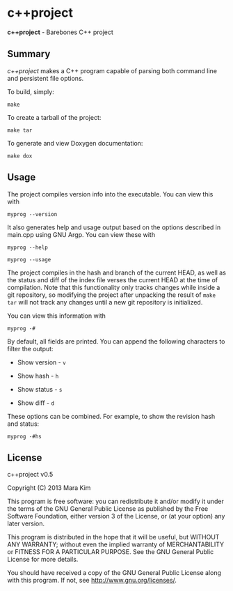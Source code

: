 c++project
=============

**c++project** - Barebones C++ project


## Summary

*c++project* makes a C++ program capable of parsing both command line and persistent file options.

To build, simply:

    make

To create a tarball of the project:

    make tar

To generate and view Doxygen documentation:

    make dox


## Usage

The project compiles version info into the executable.  You can view this with

    myprog --version

It also generates help and usage output based on the options described in main.cpp using GNU Argp.  You can view these with

    myprog --help

    myprog --usage

The project compiles in the hash and branch of the current HEAD, as well as the status and diff of the index file verses the current HEAD at the time of compilation.  Note that this functionality only tracks changes while inside a git repository, so modifying the project after unpacking the result of `make tar` will not track any changes until a new git repository is initialized. 

You can view this information with

    myprog -#

By default, all fields are printed. You can append the following characters to filter the output:

* Show version - `v`

* Show hash - `h`

* Show status - `s`

* Show diff - `d`

These options can be combined.  For example, to show the revision hash and status:

    myprog -#hs


## License

c++project v0.5

Copyright (C) 2013 Mara Kim

This program is free software: you can redistribute it and/or modify
it under the terms of the GNU General Public License as published by
the Free Software Foundation, either version 3 of the License, or
(at your option) any later version.

This program is distributed in the hope that it will be useful,
but WITHOUT ANY WARRANTY; without even the implied warranty of
MERCHANTABILITY or FITNESS FOR A PARTICULAR PURPOSE.  See the
GNU General Public License for more details.

You should have received a copy of the GNU General Public License
along with this program.  If not, see <http://www.gnu.org/licenses/>.
